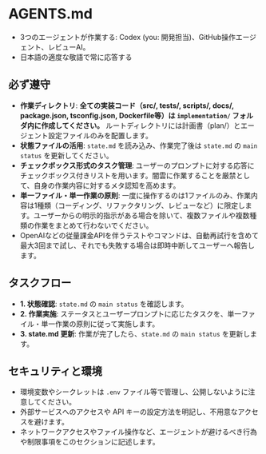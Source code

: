 # **AGENTS.md**

- 3つのエージェントが作業する: Codex (you: 開発担当)、GitHub操作エージェント、レビューAI。
- 日本語の適度な敬語で常に応答する

## **必ず遵守**

* **作業ディレクトリ**: **全ての実装コード（src/, tests/, scripts/, docs/, package.json, tsconfig.json, Dockerfile等）は `implementation/` フォルダ内に作成してください。** ルートディレクトリには計画書（plan/）とエージェント設定ファイルのみを配置します。
* **状態ファイルの活用**: `state.md` を読み込み、作業完了後は `state.md` の `main status` を更新してください。
* **チェックボックス形式のタスク管理**: ユーザーのプロンプトに対する応答にチェックボックス付きリストを用います。闇雲に作業することを厳禁として、自身の作業内容に対するメタ認知を高めます。
* **単一ファイル・単一作業の原則**: 一度に操作するのは1ファイルのみ、作業内容は1種類（コーディング、リファクタリング、レビューなど）に限定します。ユーザーからの明示的指示がある場合を除いて、複数ファイルや複数種類の作業をまとめて行わないでください。
* OpenAIなどの従量課金APIを伴うテストやコマンドは、自動再試行を含めて最大3回まで試し、それでも失敗する場合は即時中断してユーザーへ報告します。

## **タスクフロー**

* **1\. 状態確認**: `state.md` の `main status` を確認します。
* **2\. 作業実施**: ステータスとユーザープロンプトに応じたタスクを、単一ファイル・単一作業の原則に従って実施します。
* **3\. state.md 更新**: 作業が完了したら、`state.md` の `main status` を更新します。

## **セキュリティと環境**

* 環境変数やシークレットは `.env` ファイル等で管理し、公開しないように注意してください。  
* 外部サービスへのアクセスや API キーの設定方法を明記し、不用意なアクセスを避けます。  
* ネットワークアクセスやファイル操作など、エージェントが避けるべき行為や制限事項をこのセクションに記述します。

